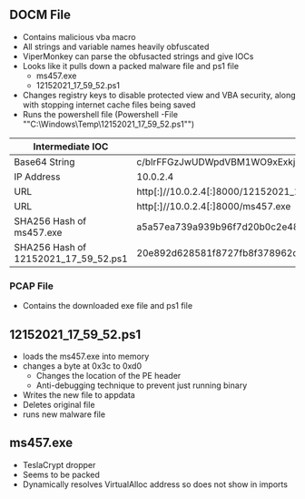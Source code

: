 
## DOCM File
- Contains malicious vba macro
- All strings and variable names heavily obfuscated 
- ViperMonkey can parse the obfusacted strings and give IOCs
- Looks like it pulls down a packed malware file and ps1 file
	- ms457.exe
	- 12152021_17_59_52.ps1
- Changes registry keys to disable protected view and VBA security, along with stopping internet cache files being saved
- Runs the powershell file (Powershell -File ""C:\\Windows\\Temp\\12152021_17_59_52.ps1"")

| Intermediate IOC                     | Value                                                                                                                                                                                                                                                                                                                                                                                                                                                                                        |
| ------------------------------------ | -------------------------------------------------------------------------------------------------------------------------------------------------------------------------------------------------------------------------------------------------------------------------------------------------------------------------------------------------------------------------------------------------------------------------------------------------------------------------------------------- |
| Base64 String                        | c/blrFFGzJwUDWpdVBM1WO9xExkjgIB9euvb5lcOj3GFDrrKs8VGpDOyfPrp2W+tdIdIxKWVMM81wTkH2Z9unLFgc84o3/FnchOXx/GEr/bJwZW4yNYzXM0NxfmN6h+i+8lIdnPDw/y99zpDvDTK1Rvkc9O0NMCd5NOyBlLNYv2/oBJf/pk1i/ywXqz6SD+Ed4Zv+YiufwJJ2V412ghirofXNRg6HuC8oL/m7KO1Baapnn6VwCYqqtQfvBCgTy7H1aV9av5p//lHil1/JUO7blGt502yy9FBSiuqu5n+YN7rZMfPbhDYkU6EaaZ9xSRnmH5LmIf5wkQ4sImEfBeS966EKhnyxALH2FDISSEQQYpjdJb50BCoJosACu2xHyyfmXRrYBDbjXcQpk36v6HRXExJ/1Ub07jxnY2UXWxZm0+DmgaA81Hnpi02YexVWjdGN2iMJx6Wp3HK9xjPTuE8e7RRmnM= |
| IP Address                           | 10.0.2.4                                                                                                                                                                                                                                                                                                                                                                                                                                                                                     |
| URL                                  | http\[:\]//10.0.2.4\[:\]8000/12152021_17_59_52.ps1                                                                                                                                                                                                                                                                                                                                                                                                                                           |
| URL                                  | http\[:\]//10.0.2.4\[:\]8000/ms457.exe                                                                                                                                                                                                                                                                                                                                                                                                                                                       |
| SHA256 Hash of ms457.exe             | a5a57ea739a939b96f7d20b0c2e482f55144bd938312e41c41cad6373d642769                                                                                                                                                                                                                                                                                                                                                                                                                             |
| SHA256 Hash of 12152021_17_59_52.ps1 | 20e892d628581f8727fb8f378962ddbf638434918baae9609a570640bb3d47da                                                                                                                                                                                                                                                                                                                                                                                                                             |
### PCAP File
- Contains the downloaded exe file and ps1 file


## 12152021_17_59_52.ps1
- loads the ms457.exe into memory
- changes a byte at 0x3c to 0xd0
	- Changes the location of the PE header 
	- Anti-debugging technique to prevent just running binary
- Writes the new file to appdata
- Deletes original file
- runs new malware file

## ms457.exe
- TeslaCrypt dropper
- Seems to be packed 
- Dynamically resolves VirtualAlloc address so does not show in imports


